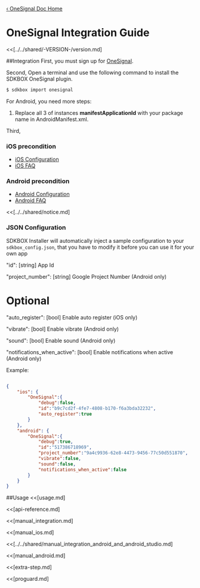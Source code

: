 [&#8249; OneSignal Doc Home](./)

<h1>OneSignal Integration Guide</h1>
<<[../../shared/-VERSION-/version.md]

##Integration
First, you must sign up for [OneSignal](https://www.google.com/onesignal/).

Second, Open a terminal and use the following command to install the SDKBOX OneSignal plugin.
```bash
$ sdkbox import onesignal
```

For Android, you need more steps:

  1. Replace all 3 of instances __manifestApplicationId__ with your package name in AndroidManifest.xml.


Third,

### iOS precondition
- [iOS Configuration](https://documentation.onesignal.com/docs/generating-an-ios-push-certificate)
- [iOS FAQ](https://documentation.onesignal.com/docs/frequently-asked-questions-1)

### Android precondition
- [Android Configuration](https://documentation.onesignal.com/docs/android-generating-a-gcm-push-notification-key)
- [Android FAQ](https://documentation.onesignal.com/docs/frequently-asked-questions-2)

<<[../../shared/notice.md]

<!--## Configuration
<<[../../shared/sdkbox_cloud.md]
<<[../../shared/remote_application_config.md]-->

### JSON Configuration
SDKBOX Installer will automatically inject a sample configuration to your `sdkbox_config.json`, that you have to modify it before you can use it for your own app

"id": [string] App Id

"project_number": [string] Google Project Number (Android only)

# Optional

"auto_register": [bool] Enable auto register (iOS only)

"vibrate": [bool] Enable vibrate (Android only)

"sound": [bool] Enable sound (Android only)

"notifications_when_active": [bool] Enable notifications when active (Android only)

Example:
```json

{
    "ios": {
        "OneSignal":{
            "debug":false,
            "id":"b9c7cd2f-4fe7-4808-b170-f6a3bda32232",
            "auto_register":true
        }
    },
    "android": {
        "OneSignal":{
            "debug":true,
            "id":"517386718969",
            "project_number":"9a4c9936-62e8-4473-9456-77c50d551870",
            "vibrate":false,
            "sound":false,
            "notifications_when_active":false
        }
    }
}

```

##Usage
<<[usage.md]

<<[api-reference.md]

<<[manual_integration.md]

<<[manual_ios.md]

<<[../../shared/manual_integration_android_and_android_studio.md]

<<[manual_android.md]

<<[extra-step.md]

<<[proguard.md]
